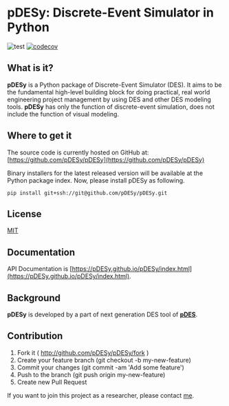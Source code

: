 # pDESy: Discrete-Event Simulator in Python

![test](https://github.com/pDESy/pDESy/workflows/test/badge.svg)
[![codecov](https://codecov.io/gh/pDESy/pDESy/branch/master/graph/badge.svg)](https://codecov.io/gh/pDESy/pDESy)

## What is it?

**pDESy** is a Python package of Discrete-Event Simulator (DES). It aims to be the fundamental high-level building block for doing practical, real world engineering project management by using DES and other DES modeling tools. **pDESy** has only the function of discrete-event simulation, does not include the function of visual modeling.


## Where to get it
The source code is currently hosted on GitHub at: [https://github.com/pDESy/pDESy](https://github.com/pDESy/pDESy)

Binary installers for the latest released version will be available at the Python package index. Now, please install pDESy as following.

```
pip install git+ssh://git@github.com/pDESy/pDESy.git
```

## License
[MIT](https://github.com/pDESy/pDESy/blob/master/LICENSE)

## Documentation
API Documentation is [https://pDESy.github.io/pDESy/index.html](https://pDESy.github.io/pDESy/index.html).

## Background
**pDESy** is developed by a part of next generation DES tool of **[pDES](https://github.com/pDESy/pDES)**.

## Contribution
1. Fork it ( http://github.com/pDESy/pDESy/fork )
2. Create your feature branch (git checkout -b my-new-feature)
3. Commit your changes (git commit -am 'Add some feature')
4. Push to the branch (git push origin my-new-feature)
5. Create new Pull Request

If you want to join this project as a researcher, please contact [me](https://github.com/taiga4112).